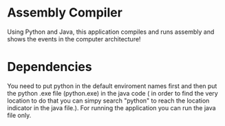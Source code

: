 # Assembly Compiler
Using Python and Java, this application compiles and runs assembly and shows the events in the computer architecture!

# Dependencies
You need to put python in the default enviroment names first and then put the python .exe file (python.exe) in the java code ( in order to find the very location to do that you can simpy search "python" to reach the location indicator in the java file.). For running the application you can run the java file only.
